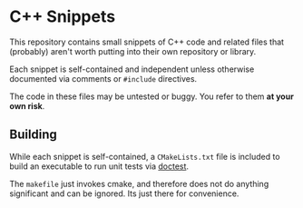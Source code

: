 # C++ Snippets

This repository contains small snippets of C++ code and related files that (probably) aren't worth putting into their own repository or library.

Each snippet is self-contained and independent unless otherwise documented via comments or `#include` directives.

The code in these files may be untested or buggy. You refer to them **at your own risk**.


## Building

While each snippet is self-contained, a `CMakeLists.txt` file is included to build an executable to run unit tests via [doctest](https://github.com/doctest/doctest).

The `makefile` just invokes cmake, and therefore does not do anything significant and can be ignored. Its just there for convenience.

